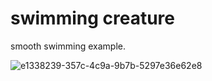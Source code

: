 # swimming creature
smooth swimming example.

![e1338239-357c-4c9a-9b7b-5297e36e62e8](https://github.com/mahmutyoung/working-with-p5.js/assets/54088505/d70e5825-cf16-424a-b6c5-1df8f0db5a3f)
